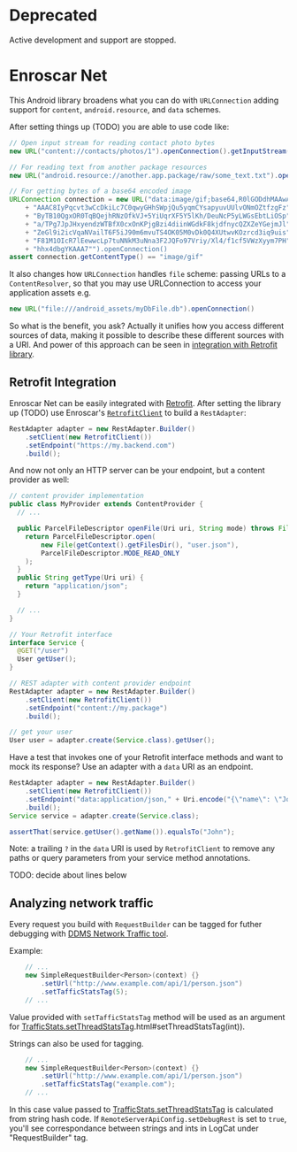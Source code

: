 Deprecated
==========

Active development and support are stopped.

Enroscar Net
============

This Android library broadens what you can do with `URLConnection` adding support
for `content`, `android.resource`, and `data` schemes.

After setting things up (TODO) you are able to use code like:
```java
// Open input stream for reading contact photo bytes
new URL("content://contacts/photos/1").openConnection().getInputStream();

// For reading text from another package resources
new URL("android.resource://another.app.package/raw/some_text.txt").openConnection();

// For getting bytes of a base64 encoded image
URLConnection connection = new URL("data:image/gif;base64,R0lGODdhMAAwAPAAAAAAAP///ywAAAAAMAAw"
    + "AAAC8IyPqcvt3wCcDkiLc7C0qwyGHhSWpjQu5yqmCYsapyuvUUlvONmOZtfzgFz"
    + "ByTB10QgxOR0TqBQejhRNzOfkVJ+5YiUqrXF5Y5lKh/DeuNcP5yLWGsEbtLiOSp"
    + "a/TPg7JpJHxyendzWTBfX0cxOnKPjgBzi4diinWGdkF8kjdfnycQZXZeYGejmJl"
    + "ZeGl9i2icVqaNVailT6F5iJ90m6mvuTS4OK05M0vDk0Q4XUtwvKOzrcd3iq9uis"
    + "F81M1OIcR7lEewwcLp7tuNNkM3uNna3F2JQFo97Vriy/Xl4/f1cf5VWzXyym7PH"
    + "hhx4dbgYKAAA7"").openConnection()
assert connection.getContentType() == "image/gif"
```

It also changes how `URLConnection` handles `file` scheme: passing URLs to a `ContentResolver`,
so that you may use URLConnection to access your application assets e.g.
```java
new URL("file:///android_assets/myDbFile.db").openConnection()
```

So what is the benefit, you ask? Actually it unifies how you access different sources of data,
making it possible to describe these different sources with a URI.
And power of this approach can be seen in
[integration with Retrofit library](#retrofit-integration).

Retrofit Integration
--------------------
Enroscar Net can be easily integrated with [Retrofit](https://github.com/square/retrofit).
After setting the library up (TODO) use Enroscar's
[`RetrofitClient`](src/main/java/com/stanfy/enroscar/net/retrofit/RetrofitClient.java)
to build a `RestAdapter`:
```java
RestAdapter adapter = new RestAdapter.Builder()
    .setClient(new RetrofitClient())
    .setEndpoint("https://my.backend.com")
    .build();
```

And now not only an HTTP server can be your endpoint, but a content provider as well:
```java
// content provider implementation
public class MyProvider extends ContentProvider {
  // ...

  public ParcelFileDescriptor openFile(Uri uri, String mode) throws FileNotFoundException {
    return ParcelFileDescriptor.open(
        new File(getContext().getFilesDir(), "user.json"),
        ParcelFileDescriptor.MODE_READ_ONLY
    );
  }
  public String getType(Uri uri) {
    return "application/json";
  }

  // ...
}

// Your Retrofit interface
interface Service {
  @GET("/user")
  User getUser();
}

// REST adapter with content provider endpoint
RestAdapter adapter = new RestAdapter.Builder()
    .setClient(new RetrofitClient())
    .setEndpoint("content://my.package")
    .build();

// get your user
User user = adapter.create(Service.class).getUser();
```

Have a test that invokes one of your Retrofit interface methods and want to mock its response?
Use an adapter with a `data` URI as an endpoint.
```java
RestAdapter adapter = new RestAdapter.Builder()
    .setClient(new RetrofitClient())
    .setEndpoint("data:application/json," + Uri.encode("{\"name\": \"John\"}") + "?")
    .build();
Service service = adapter.create(Service.class);

assertThat(service.getUser().getName()).equalsTo("John");
```
Note: a trailing `?` in the `data` URI is used by `RetrofitClient` to remove any paths or query
parameters from your service method annotations.


TODO: decide about lines below

Analyzing network traffic
-------------------------

Every request you build with `RequestBuilder` can be tagged for futher debugging with [DDMS Network Traffic tool](http://developer.android.com/tools/debugging/ddms.html#network).

Example:

```java
	// ...
	new SimpleRequestBuilder<Person>(context) {}
		.setUrl("http://www.example.com/api/1/person.json")
		.setTafficStatsTag(5);
	// ...
```

Value provided with `setTafficStatsTag` method will be used as an argument for [TrafficStats.setThreadStatsTag](http://developer.android.com/reference/android/net/TrafficStats).html#setThreadStatsTag(int)).

Strings can also be used for tagging.

```java
	// ...
	new SimpleRequestBuilder<Person>(context) {}
		.setUrl("http://www.example.com/api/1/person.json")
		.setTafficStatsTag("example.com");
	// ...
```

In this case value passed to [TrafficStats.setThreadStatsTag](http://developer.android.com/reference/android/net/TrafficStats) is calculated from string hash code.
If `RemoteServerApiConfig.setDebugRest` is set to `true`, you'll see correspondance between strings and ints in LogCat under "RequestBuilder" tag.
